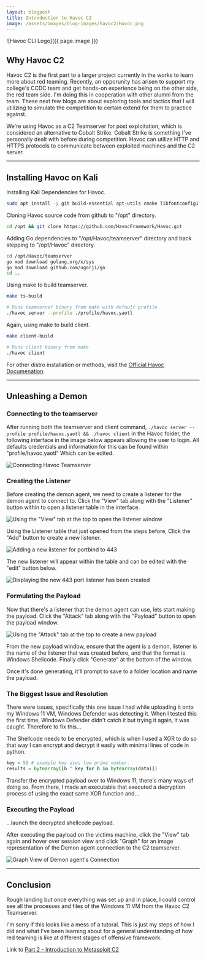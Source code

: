 ```yaml
---
layout: blogpost
title: Introduction to Havoc C2
image: /assets/images/blog-images/havoc2/Havoc.png
---
```

![Havoc CLI Logo]({{ page.image }})

## Why Havoc C2
Havoc C2 is the first part to a larger project currently in the works to learn more about red teaming. Recently, an opporunity has arisen to support my college's CCDC team and get hands-on experience being on the other side, the red team side. I'm doing this in cooperation with other alumni from the team. These next few blogs are about exploring tools and tactics that I will utilizing to simulate the competition to certain extend for them to practice against.

We're using Havoc as a C2 Teamserver for post exploitation, which is considered an alternative to Cobalt Strike. Cobalt Strike is something I've personally dealt with before during competition. Havoc can utilize HTTP and HTTPS protocols to communicate between exploited machines and the C2 server.

---

## Installing Havoc on Kali

Installing Kali Dependencies for Havoc.
```bash
sudo apt install -y git build-essential apt-utils cmake libfontconfig1 libglu1-mesa-dev libgtest-dev libspdlog-dev libboost-all-dev libncurses5-dev libgdbm-dev libssl-dev libreadline-dev libffi-dev libsqlite3-dev libbz2-dev mesa-common-dev qtbase5-dev qtchooser qt5-qmake qtbase5-dev-tools libqt5websockets5 libqt5websockets5-dev qtdeclarative5-dev golang-go qtbase5-dev libqt5websockets5-dev python3-dev libboost-all-dev mingw-w64 nasm  
```

Cloning Havoc source code from github to "/opt" directory.
```bash
cd /opt && git clone https://github.com/HavocFramework/Havoc.git
```

Adding Go dependencies to "/opt/Havoc/teamserver" directory and back stepping to "/opt/Havoc" directory.
```bash
cd /opt/Havoc/teamserver
go mod download golang.org/x/sys
go mod download github.com/ugorji/go
cd ..
```

Using make to build teamserver.
```bash
make ts-build

# Runs teamserver binary from make with default profile
./havoc server --profile ./profile/havoc.yaotl
```

Again, using make to build client.
```bash
make client-build

# Runs client binary from make
./havoc client
```

For other distro installation or methods, visit the [Official Havoc Documenation](https://havocframework.com/docs/installation).

---

## Unleashing a Demon
### Connecting to the teamserver
After running both the teamserver and client command, `./havoc server --profile profile/havoc.yaotl && ./havoc client` in the Havoc folder, the following interface in the image below appears allowing the user to login. All defaults credentials and information for this can be found within "profile/havoc.yaotl" Which can be edited.

![Connecting Havoc Teamserver](/assets/images/blog-images/havoc2/HavocNewProfile.png)

### Creating the Listener
Before creating the demon agent, we need to create a listener for the demon agent to connect to. Click the "View" tab along with the "Listener" button within to open a listener table in the interface.

![Using the "View" tab at the top to open the listener window](/assets/images/blog-images/havoc2/HavocListenerView.png)

Using the Listener table that just opened from the steps before, Click the "Add" button to create a new listener.

![Adding a new listener for portbind to 443](/assets/images/blog-images/havoc2/HavocNewListener.png)

The new listener will appear within the table and can be edited with the "edit" button below. 

![Displaying the new 443 port listener has been created](/assets/images/blog-images/havoc2/HavocListenerTable.png)

### Formulating the Payload
Now that there's a listener that the demon agent can use, lets start making the payload. Click the "Attack" tab along with the "Payload" button to open the payload window.

![Using the "Attack" tab at the top to create a new payload](/assets/images/blog-images/havoc2/HavocPayloadView.png)

From the new payload window, ensure that the agent is a demon, listener is the name of the listener that was created before, and that the format is Windows Shellcode. Finally click "Generate" at the bottom of the window.

Once it's done generating, it'll prompt to save to a folder location and name the payload. 

### The Biggest Issue and Resolution
There were issues, specifically this one issue I had while uploading it onto my Windows 11 VM, Windows Defender was detecting it. When I tested this the first time, Windows Defender didn't catch it but trying it again, it was caught. Therefore to fix this...

The Shellcode needs to be encrypted, which is when I used a XOR to do so that way I can encrypt and decrypt it easily with minimal lines of code in python.
```python
key = 59 # example key uses low prime number.
results = bytearray([b ^ key for b in bytearray(data)])
```

Transfer the encrypted payload over to Windows 11, there's many ways of doing so. From there, I made an executable that executed a decryption process of using the exact same XOR function and...

### Executing the Payload
...launch the decrypted shellcode payload.

After executing the payload on the victims machine, click the "View" tab again and hover over session view and click "Graph" for an image representation of the Demon agent connection to the C2 teamserver.

![Graph View of Demon agent's Connection](/assets/images/blog-images/havoc2/HavocDemonConnection.png)

---

## Conclusion
Rough landing but once everything was set up and in place, I could control see all the processes and files of the Windows 11 VM from the Havoc C2 Teamserver. 

I'm sorry if this looks like a mess of a tutoral. This is just my steps of how I did and what I've been learning about for a general understanding of how red teaming is like at different stages of offensive framework.

Link to [Part 2 - Introduction to Metasploit C2](/msfC2)
